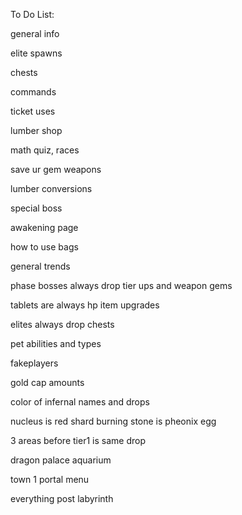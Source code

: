 To Do List:

general info

elite spawns

chests

commands

ticket uses

lumber shop

math quiz, races

save ur gem weapons

lumber conversions

special boss

awakening page

how to use bags

general trends

phase bosses always drop tier ups and weapon gems

tablets are always hp item upgrades

elites always drop chests

pet abilities and types

fakeplayers

gold cap amounts

color of infernal names and drops

nucleus is red shard
burning stone is pheonix egg

3 areas before tier1 is same drop

dragon palace aquarium

town 1 portal menu

everything post labyrinth
